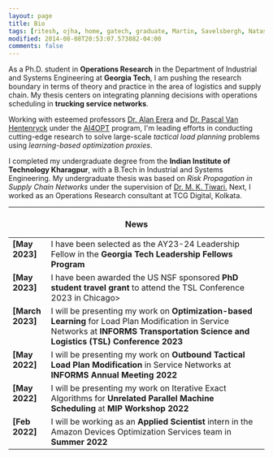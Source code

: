 ```yaml
---
layout: page
title: Bio
tags: [ritesh, ojha, home, gatech, graduate, Martin, Savelsbergh, Natashia, Boland, Alan, Erera, supply chain, operations research]
modified: 2014-08-08T20:53:07.573882-04:00
comments: false
---
```


As a Ph.D. student in <strong>Operations Research</strong> in the Department of Industrial and Systems Engineering at <strong>Georgia Tech</strong>, I am pushing the research boundary in terms of theory and practice in the area of logistics and supply chain. My thesis centers on integrating planning decisions with operations scheduling in <strong>trucking service networks</strong>. 

Working with esteemed professors <a href="https://www.isye.gatech.edu/users/alan-erera/">Dr. Alan Erera</a> and <a href="https://www.isye.gatech.edu/users/pascal-van-hentenryck">Dr. Pascal Van Hentenryck</a> under the <a href="https://www.ai4opt.org/">AI4OPT</a> program, I'm leading efforts in conducting cutting-edge research to solve large-scale *tactical load planning* problems using *learning-based optimization proxies*. 

I completed my undergraduate degree from the <strong>Indian Institute of Technology Kharagpur</strong>, with a B.Tech in Industrial and Systems Engineering. My undergraduate thesis was based on *Risk Propagation in Supply Chain Networks* under the supervision of <a href="https://scholar.google.co.in/citations?user=xDL-rrsAAAAJ&hl=en/">Dr. M. K. Tiwari.</a> Next, I worked as an Operations Research consultant at TCG Digital, Kolkata. 

----

<h3 align="center">News</h3>
<table class='news-table'>
    <col width="15%">
    <col width="85%">
    <tr>
        <td valign="top"><strong>[May 2023]</strong></td>
        <td>I have been selected as the AY23-24 Leadership Fellow in the <strong>Georgia Tech Leadership Fellows Program</strong></td>
    </tr>
    <tr>
        <td valign="top"><strong>[May 2023]</strong></td>
        <td>I have been awarded the US NSF sponsored <strong>PhD student travel grant</strong> to attend the TSL Conference 2023 in Chicago></td>
    </tr>
    <tr>
        <td valign="top"><strong>[March 2023]</strong></td>
        <td>I will be presenting my work on <strong>Optimization-based Learning</strong> for Load Plan Modification in Service Networks at <strong>INFORMS Transportation Science and Logistics (TSL) Conference 2023</strong></td>
    </tr>
    <tr>
        <td valign="top"><strong>[May 2022]</strong></td>
        <td>I will be presenting my work on <strong>Outbound Tactical Load Plan Modification</strong> in Service Networks at <strong>INFORMS Annual Meeting 2022</strong></td>
    </tr>
    <tr>
        <td valign="top"><strong>[May 2022]</strong></td>
        <td>I will be presenting my work on Iterative Exact Algorithms for <strong>Unrelated Parallel Machine Scheduling</strong> at <strong>MIP Workshop 2022</strong></td>
    </tr>
    <tr>
        <td valign="top"><strong>[Feb 2022]</strong></td>
        <td>I will be working as an <strong>Applied Scientist</strong> intern in the Amazon Devices Optimization Services team in <strong>Summer 2022</strong></td>
    </tr>
</table>
